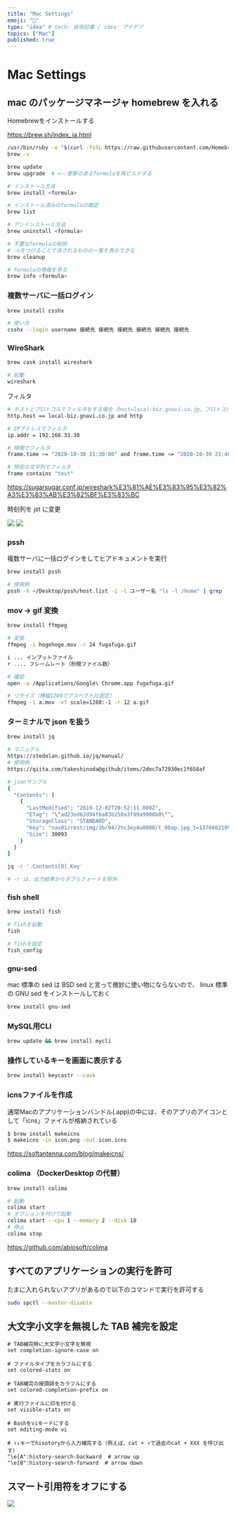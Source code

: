 ```yaml
---
title: "Mac Settings"
emoji: "💨"
type: "idea" # tech: 技術記事 / idea: アイデア
topics: ["Mac"]
published: true
---
```


# Mac Settings

## mac のパッケージマネージャ homebrew を入れる

Homebrewをインストールする

https://brew.sh/index_ja.html

```bash
/usr/bin/ruby -e "$(curl -fsSL https://raw.githubusercontent.com/Homebrew/install/master/install)"
brew -v

brew update
brew upgrade  # <--更新のあるformulaを再ビルドする

# インストール方法
brew install <formula>

# インストール済みのformulaの確認
brew list

# アンインストール方法
brew uninstall <formula>

# 不要なformulaの削除
# -nをつけることで消されるものの一覧を表示できる
brew cleanup

# formulaの情報を見る
brew info <formula>
```

### 複数サーバに一括ログイン

```bash
brew install csshx

# 使い方
csshx --login username 接続先 接続先 接続先 接続先 接続先 接続先
```

### WireShark

```bash
brew cask install wireshark

# 起動
wireshark
```

フィルタ
```bash
# ホストとプロトコルでフィルタをする場合（host=local-biz.gnavi.co.jp、プロトコル=http）
http.host == local-biz.gnavi.co.jp and http

# IPアドレスでフィルタ
ip.addr = 192.168.33.30

# 時間でフィルタ
frame.time >= "2020-10-30 21:30:00" and frame.time <= "2020-10-30 21:40:00"

# 特定の文字列でフィルタ
frame contains "test"
```
https://sugarsugar.conf.jp/wireshark%E3%81%AE%E3%83%95%E3%82%A3%E3%83%AB%E3%82%BF%E3%83%BC

時刻列を jst に変更

![](https://storage.googleapis.com/zenn-user-upload/aae0a8f875c7-20221231.jpg)
![](https://storage.googleapis.com/zenn-user-upload/a1ef95bcb9dd-20221231.png)

### pssh 

複数サーバに一括ログインをしてヒアドキュメントを実行

```bash
brew install pssh

# 使用例
pssh -h ~/Desktop/pssh/host.list -i -l ユーザー名 "ls -l /home" | grep  gc | wc -l
```

### mov -> gif 変換

```bash
brew install ffmpeg

# 変換
ffmpeg -i hogehoge.mov -r 24 fugafuga.gif

i ... インプットファイル
r .... フレームレート（秒間ファイル数）

# 確認
open -a /Applications/Google\ Chrome.app fugafuga.gif

# リサイズ（横幅1280でアスペクト比固定）
ffmpeg -i a.mov -vf scale=1280:-1 -r 12 a.gif
```

### ターミナルで json を扱う

```bash
brew install jq

# マニュアル
https://stedolan.github.io/jq/manual/
# 使用例
https://qiita.com/takeshinoda@github/items/2dec7a72930ec1f658af

# jsonサンプル
{
  "Contents": [
    {
      "LastModified": "2019-12-02T20:52:11.000Z",
      "ETag": "\"ad23ed62d94f6a83b250a3f99a9908b0\"",
      "StorageClass": "STANDARD",
      "Key": "nas01/rest/img/3b/94/2hc3ey4u0000/t_00ap.jpg_t=1370482199",
      "Size": 30093
    }
  ]
}

jq -r '.Contents[0].Key'

# -r は、出力結果からダブルクォートを除外
```

### fish shell

```bash
brew install fish

# fishを起動
fish

# fishを設定
fish_config
```

### gnu-sed

mac 標準の sed は BSD sed と言って微妙に使い物にならないので、 linux 標準の GNU sed をインストールしておく

```bash
brew install gnu-sed
```

### MySQL用CLI

```bash
brew update && brew install mycli
```

### 操作しているキーを画面に表示する

```bash
brew install keycastr --cask
```

### icnsファイルを作成

通常Macのアプリケーションバンドル(.app)の中には、そのアプリのアイコンとして「icns」ファイルが格納されている

```bash
$ brew install makeicns
$ makeicns -in icon.png -out icon.icns
```
https://softantenna.com/blog/makeicns/

### colima （DockerDesktop の代替）

```bash
brew install colima

# 起動
colima start
# オプションを付けて起動
colima start --cpu 1 --memory 2 --disk 10
# 停止
colima stop
```
https://github.com/abiosoft/colima

## すべてのアプリケーションの実行を許可

たまに入れられないアプリがあるので以下のコマンドで実行を許可する

```bash
sudo spctl --master-disable
```

## 大文字小文字を無視した TAB 補完を設定

```bash:.inputrc
# TAB補完時に大文字小文字を無視
set completion-ignore-case on

# ファイルタイプをカラフルにする
set colored-stats on

# TAB補完の接頭辞をカラフルにする
set colored-completion-prefix on

# 実行ファイルに印を付ける
set visible-stats on

# Bashをviモードにする
set editing-mode vi

# ↑↓キーでhisotoryから入力補完する（例えば、cat + ↑で過去のcat + XXX を呼び出す）
"\e[A":history-search-backward  # arrow up
"\e[B":history-search-forward  # arrow down
```

## スマート引用符をオフにする

![](https://storage.googleapis.com/zenn-user-upload/edf0bbbb6eae-20221231.jpg)
